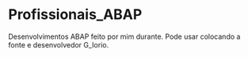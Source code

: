 # Profissionais_ABAP


Desenvolvimentos ABAP feito por mim durante.
Pode usar colocando a fonte e desenvolvedor G_Iorio.
